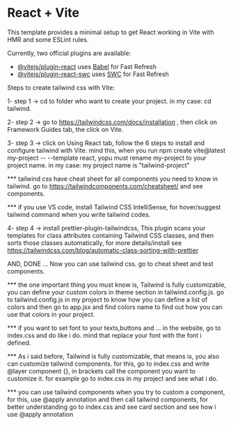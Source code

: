 # React + Vite

This template provides a minimal setup to get React working in Vite with HMR and some ESLint rules.

Currently, two official plugins are available:

- [@vitejs/plugin-react](https://github.com/vitejs/vite-plugin-react/blob/main/packages/plugin-react/README.md) uses [Babel](https://babeljs.io/) for Fast Refresh
- [@vitejs/plugin-react-swc](https://github.com/vitejs/vite-plugin-react-swc) uses [SWC](https://swc.rs/) for Fast Refresh

Steps to create tailwind css with Vite:

1- step 1 -> cd to folder who want to create your project. in my case: cd tailwind.


2- step 2 -> go to https://tailwindcss.com/docs/installation , then click on Framework Guides tab, the click on Vite.


3- step 3 -> click on Using React tab, follow the 6 steps to install and configure tailwind with Vite. mind this, when you run npm create vite@latest my-project -- --template react, yopu must rename my-project to your project name. in my case: my project name is "tailwind-project"


*** tailwind css have cheat sheet for all components you need to know in tailwind. go to https://tailwindcomponents.com/cheatsheet/ and see components.


*** if you use VS code, install Tailwind CSS IntelliSense, for hover/suggest tailwind command when you write tailwind codes.


4- step 4 -> install prettier-plugin-tailwindcss, This plugin scans your templates for class attributes containing Tailwind CSS classes, and then sorts those classes automatically, for more details/install see  https://tailwindcss.com/blog/automatic-class-sorting-with-prettier


AND, DONE ... Now you can use tailwind css. go to cheat sheet and test components.

*** the one important thing you must know is, Tailwind is fully customizable, you can define your custom colors in theme section in tailwind.config.js. go to tailwind.config.js in my project to know how you can define a list of colors and then go to app.jsx and find colors name to find out how you can use that colors in your project.


*** if you want to set font to your texts,buttons and ...  in the website, go to index.css and do like i do. mind that replace your font with the font i defined.


*** As i said before, Tailwind is fully customizable, that means is, you also can customize tailwind components. for this, go to index.css and write @layer component {}, in brackets call the component you want to customize it. for example go to index.css in my project and see what i do.


*** you can use tailwind components when you try to custom a component, for this, use @apply annotation and then call tailwind components, for better understanding go to index.css and see card section and see how i use @apply annotation 